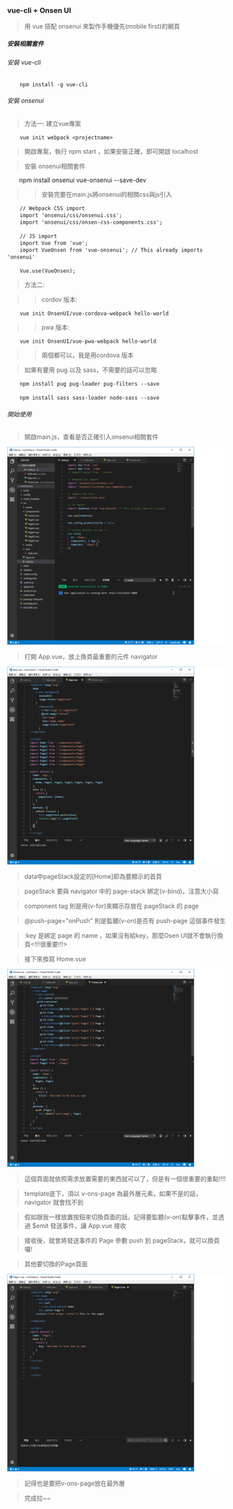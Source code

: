 ### vue-cli + Onsen UI

> 用 vue 搭配 onsenui 來製作手機優先(mobile first)的網頁

##### 安裝相關套件

###### 安裝 vue-cli
        npm install -g vue-cli
        
###### 安裝 onsenui
> 方法一: 建立vue專案

        vue init webpack <projectname>
> 開啟專案，執行 npm start ，如果安裝正確，即可開啟 localhost

> 安裝 onsenui相關套件

        npm install onsenui vue-onsenui --save-dev
        
>> 安裝完要在main.js將onsenui的相關css與js引入

        // Webpack CSS import
        import 'onsenui/css/onsenui.css';
        import 'onsenui/css/onsen-css-components.css';
        
        // JS import
        import Vue from 'vue';
        import VueOnsen from 'vue-onsenui'; // This already imports 'onsenui'
        
        Vue.use(VueOnsen);
        
> 方法二:

>> cordov 版本:

        vue init OnsenUI/vue-cordova-webpack hello-world
>> pwa 版本:

        vue init OnsenUI/vue-pwa-webpack hello-world
>> 兩個都可以，我是用cordova 版本

> 如果有要用 pug 以及 sass，不需要的話可以忽略

        npm install pug pug-loader pug-filters --save
        
        npm install sass sass-loader node-sass --save

###### 開始使用
> 開啟main.js，查看是否正確引入onsenui相關套件

![main.js](https://github.com/piedasing/vue-cli/blob/master/imgs/main.png "main.js")

> 打開 App.vue，放上換頁最重要的元件 navigator

![App.vue](https://github.com/piedasing/vue-cli/blob/master/imgs/app.png "App.vue")

> data中pageStack設定的[Home]即為要顯示的首頁

> pageStack 要與 navigator 中的 page-stack 綁定(v-bind)，注意大小寫

> component tag 則是用(v-for)來顯示存放在 pageStack 的 page

> @push-page="onPush" 則是監聽(v-on)是否有 push-page 這個事件發生

> :key 是綁定 page 的 name ，如果沒有給key，那麼Osen UI就不會執行換頁<!!!很重要!!!>

> 接下來換寫 Home.vue

![Home.vue](https://github.com/piedasing/vue-cli/blob/master/imgs/home.png "Home.vue")

> 這個頁面就依照需求放置需要的東西就可以了，但是有一個很重要的重點!!!!

> template底下，須以 v-ons-page 為最外層元素，如果不是的話， navigator 就會找不到

> 假如跟我一樣放置按鈕來切換頁面的話，記得要監聽(v-on)點擊事件，並透過 $emit 發送事件，讓 App.vue 接收

> 接收後，就會將發送事件的 Page 參數 push 到 pageStack，就可以換頁囉!

> 其他要切換的Page頁面

![Page1.vue](https://github.com/piedasing/vue-cli/blob/master/imgs/page.png "Page1.vue")

> 記得也是要把v-ons-page放在最外層

> 完成拉~~
